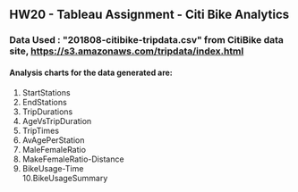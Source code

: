## HW20 - Tableau Assignment - Citi Bike Analytics ##

### Data Used : "201808-citibike-tripdata.csv" from CitiBike data site, https://s3.amazonaws.com/tripdata/index.html ###

#### Analysis charts for the data generated are: #### 
 1. StartStations <br>
 2. EndStations <br>
 3. TripDurations <br>
 4. AgeVsTripDuration <br>
 5. TripTimes <br>
 6. AvAgePerStation <br>
 7. MaleFemaleRatio <br>
 8. MakeFemaleRatio-Distance <br>
 9. BikeUsage-Time <br>
 10.BikeUsageSummary <br>